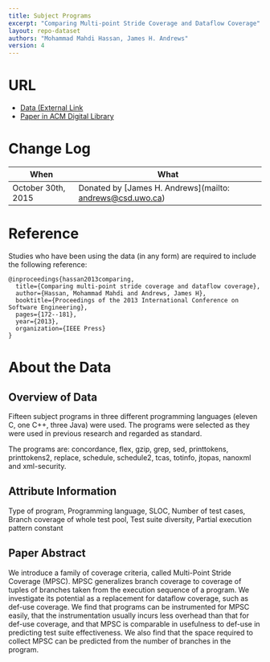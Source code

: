 ```yaml
---
title: Subject Programs
excerpt: "Comparing Multi-point Stride Coverage and Dataflow Coverage"
layout: repo-dataset
authors: "Mohammad Mahdi Hassan, James H. Andrews"
version: 4
---
```


# URL

* [Data (External Link](http://sir.unl.edu/)
* [Paper in ACM Digital Library](http://dl.acm.org/citation.cfm?id=2486812)

# Change Log

When | What
---- | ----
October 30th, 2015 | Donated by [James H. Andrews](mailto: andrews@csd.uwo.ca)

# Reference

Studies who have been using the data (in any form) are required to include the following reference:

```
@inproceedings{hassan2013comparing,
  title={Comparing multi-point stride coverage and dataflow coverage},
  author={Hassan, Mohammad Mahdi and Andrews, James H},
  booktitle={Proceedings of the 2013 International Conference on Software Engineering},
  pages={172--181},
  year={2013},
  organization={IEEE Press}
}
```

# About the Data

## Overview of Data

Fifteen subject programs in three different programming languages (eleven C, one C++, three Java) were used. The programs were selected as they were used in previous research and regarded as standard.

The programs are: concordance, flex, gzip, grep, sed, printtokens, printtokens2, replace, schedule, schedule2, tcas, totinfo, jtopas, nanoxml and xml-security.

## Attribute Information

Type of program, Programming language, SLOC, Number of test cases, Branch coverage of whole test pool, Test suite diversity, Partial execution pattern constant

## Paper Abstract

We introduce a family of coverage criteria, called Multi-Point Stride Coverage (MPSC). MPSC generalizes branch coverage to coverage of tuples of branches taken from the execution sequence of a program. We investigate its potential as a replacement for dataflow coverage, such as def-use coverage. We find that programs can be instrumented for MPSC easily, that the instrumentation usually incurs less overhead than that for def-use coverage, and that MPSC is comparable in usefulness to def-use in predicting test suite effectiveness. We also find that the space required to collect MPSC can be predicted from the number of branches in the program.
